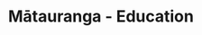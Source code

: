 ---
layout: content
data: education
title: Mātauranga - Education
isHome: true
link: https://figure.nz/search/?query=m%C4%81ori%20education
---